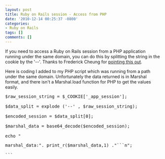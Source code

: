 ```yaml
---
layout: post
title: Ruby on Rails session - Access from PHP
date: '2010-12-14 00:25:37 -0800'
categories:
- Ruby on Rails
tags: []
comments: []
---
```

If you need to access a Ruby on Rails session from a PHP application running under the same domain, you can do this by splitting the string in the cookie by the '--'. Thanks to Frederick Cheung for <a href="http://www.ruby-forum.com/topic/158813">pointing this out</a>.

Here is coding I added to my PHP script which was running from a path under the same domain. Unfortunately the data returned is in Marshal format, and there isn't a Marshal.load function for PHP to get the values easily.

<pre class="brush:php">
$raw_session_string = $_COOKIE['_app_session'];

$data_split = explode ('--' , $raw_session_string);

$encoded_session = $data_split[0];

$marshal_data = base64_decode($encoded_session);

echo "
<pre>marshal_data:". print_r($marshal_data,1) ."```n";

```

